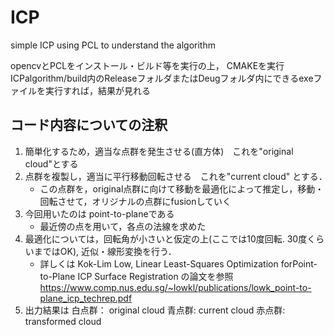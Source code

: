 # ICP
simple ICP using PCL to understand the algorithm

opencvとPCLをインストール・ビルド等を実行の上，
CMAKEを実行
ICPalgorithm/build内のReleaseフォルダまたはDeugフォルダ内にできるexeファイルを実行すれば，結果が見れる

## コード内容についての注釈
1. 簡単化するため，適当な点群を発生させる(直方体)　これを"original cloud"とする
2. 点群を複製し，適当に平行移動回転させる　これを"current cloud" とする．　
      - この点群を，original点群に向けて移動を最適化によって推定し，移動・回転させて，オリジナルの点群にfusionしていく
3. 今回用いたのは point-to-planeである
      - 最近傍の点を用いて，各点の法線を求めた
4. 最適化については，回転角が小さいと仮定の上(ここでは10度回転. 30度くらいまではOK), 近似・線形変換を行う．
      - 詳しくは
      Kok-Lim Low, Linear Least-Squares Optimization forPoint-to-Plane ICP Surface Registration
      の論文を参照
      https://www.comp.nus.edu.sg/~lowkl/publications/lowk_point-to-plane_icp_techrep.pdf
5. 出力結果は
      白点群： original cloud
      青点群: current cloud
      赤点群: transformed cloud
      
      
